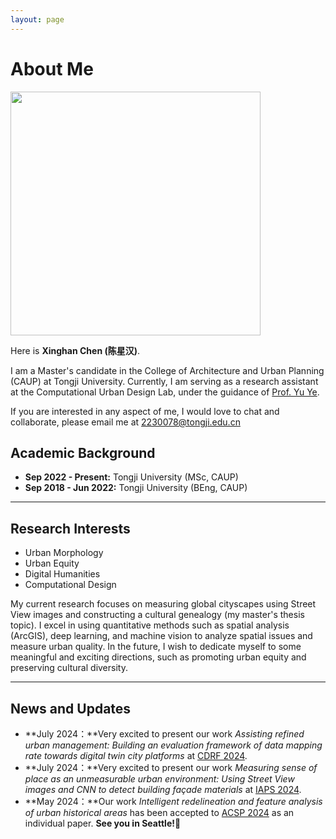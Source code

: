 ```yaml
---
layout: page
---
```


# About Me

<img src="https://XinghanChen1999.github.io/images/cxh.jpg" class="floatpic" width="400" height="390">

Here is **Xinghan Chen (陈星汉)**.

I am a Master's candidate in the College of Architecture and Urban Planning (CAUP) at Tongji University. Currently, I am serving as a research assistant at the Computational Urban Design Lab, under the guidance of [Prof. Yu Ye](https://www.researchgate.net/profile/Yu-Ye-10).

If you are interested in any aspect of me, I would love to chat and collaborate, please email me at 2230078@tongji.edu.cn

## Academic Background

- **Sep 2022 - Present:** Tongji University (MSc, CAUP)
- **Sep 2018 - Jun 2022:** Tongji University (BEng, CAUP)

---

## Research Interests

- Urban Morphology
- Urban Equity
- Digital Humanities
- Computational Design

My current research focuses on measuring global cityscapes using Street View images and constructing a cultural genealogy (my master's thesis topic). I excel in using quantitative methods such as spatial analysis (ArcGIS), deep learning, and machine vision to analyze spatial issues and measure urban quality. In the future, I wish to dedicate myself to some meaningful and exciting directions, such as promoting urban equity and preserving cultural diversity.

---

## News and Updates
- **July 2024：**Very excited to present our work *Assisting refined urban management: Building an evaluation framework of data mapping rate towards digital twin city platforms* at [CDRF 2024](https://www.digitalfutures.world/conference/18.html). 
- **July 2024：**Very excited to present our work *Measuring sense of place as an unmeasurable urban environment: Using Street View images and CNN to detect building façade materials* at [IAPS 2024](https://www.iaps2024barcelona.com/). 
- **May 2024：**Our work *Intelligent redelineation and feature analysis of urban historical areas* has been accepted to [ACSP 2024](https://www.acsp.org/page/ConfAllAbout2024) as an individual paper. **See you in Seattle!**🎉


